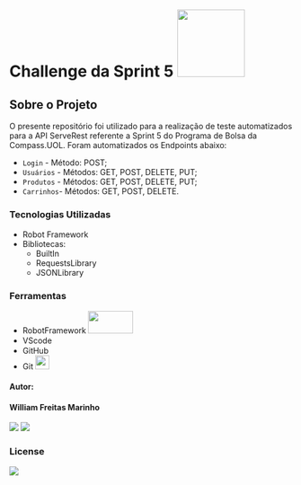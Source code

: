 # Challenge da Sprint 5 <img src="https://upload.wikimedia.org/wikipedia/commons/e/e4/Robot-framework-logo.png" width="120" height="120"/>

## Sobre o Projeto
O presente repositório foi utilizado para a realização de teste automatizados para a API ServeRest referente a Sprint 5 do Programa de Bolsa da Compass.UOL. Foram automatizados os Endpoints abaixo:
- `Login` - Método: POST;
- `Usuários` - Métodos: GET, POST, DELETE, PUT;
- `Produtos` - Métodos: GET, POST, DELETE, PUT;
- `Carrinhos`- Métodos: GET, POST, DELETE.

### Tecnologias Utilizadas
- Robot Framework <img src="https://upload.wikimedia.org/wikipedia/commons/e/e4/Robot-framework-logo.png" width="15" height="15"/>
- Bibliotecas:
  - BuiltIn
  - RequestsLibrary
  - JSONLibrary

### Ferramentas
- RobotFramework <img src="https://miro.medium.com/max/553/1*wnMQPTmEsIq0TiRgfX4hig.png" width="80" height="40"/>
- VScode <img src="https://cdn.jsdelivr.net/gh/devicons/devicon/icons/vscode/vscode-original.svg"  width="15" height="15"/>      
- GitHub <img src="https://cdn.jsdelivr.net/gh/devicons/devicon/icons/github/github-original-wordmark.svg" width="15" height="15"/>
- Git <img src="https://cdn.jsdelivr.net/gh/devicons/devicon/icons/git/git-original-wordmark.svg" width="25" height="25"/>    


#### Autor:
#### William Freitas Marinho

<div> 
  <a href = "williamfreitas39@gmail.com"><img src="https://img.shields.io/badge/-Gmail-%23333?style=for-the-badge&logo=gmail&logoColor=white" target="_blank"></a>
  <a href="https://www.linkedin.com/in/william-freitas-marinho/" target="_blank"><img src="https://img.shields.io/badge/-LinkedIn-%230077B5?style=for-the-badge&logo=linkedin&logoColor=white" target="_blank"](https://img.shields.io/badge/LinkedIn-0077B5?style=for-the-badge&logo=linkedin&logoColor=white></a>  
</div>

### License

<img src = "https://img.shields.io/apm/l/modo">
